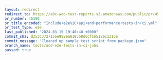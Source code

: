 ```yaml
---
layout: redirect
redirect_to: https://a8c-woo-test-reports.s3.amazonaws.com/public/pr/45190/e2e/index.html
pr_number: 45190
pr_title_encoded: "Include+e2e%2C+api+and+performance+tests+in+ci.yml"
pr_test_type: e2e
last_published: "2024-03-15 19:40:40 +0000"
commit_sha: d353c3727156e988ea8183b8d0cfbb5126c1316e
commit_message: "Cleaned up sample test script from package.json"
branch_name: tools/add-e2e-tests-in-ci-jobs
passed: true
---
```

